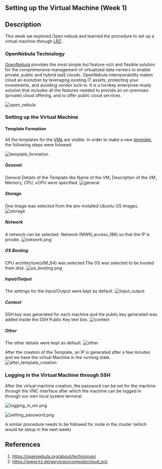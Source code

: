 ## Setting up the Virtual Machine (Week 1)

## Description
This week we explored Open nebula and learned the procedure to set up a virtual machine through [LRZ](https://www.lrz.de/).

### OpenNebula Technology

[OpenNebula](https://opennebula.org/) provides the most simple but feature-rich and flexible solution for the comprehensive management of virtualized data centers to enable private, public and hybrid IaaS clouds. OpenNebula interoperability makes cloud an evolution by leveraging existing IT assets, protecting your investments, and avoiding vendor lock-in. It is a turnkey enterprise-ready solution that includes all the features needed to provide an on-premises (private) cloud offering, and to offer public cloud services.

![open_nebula](/home/ishmeet/Desktop/SS2017/DDMLab/Week1/open_nebula.png)


### Setting up the Virtual Machine

#### Template Formation
All the templates for the [VMs](https://www.cloud.mwn.de/#templates-tab) are visible.
In order to make a new [template](https://www.cloud.mwn.de/#templates-tab/form), the following steps were folowed:

![template_formation](/home/ishmeet/Desktop/SS2017/DDMLab/Week1/template_formation.png)


##### General: 
General Details of the Template like Name of the VM, Description of the VM, Memory, CPU, vCPU were specified.
![general](/home/ishmeet/Desktop/SS2017/DDMLab/Week1/general.png)


##### Storage
One image was selected from the pre-installed Ubuntu OS Images.
![storage](/home/ishmeet/Desktop/SS2017/DDMLab/Week1/storage.png)


##### Network
A network can be selected. Network (MWN_access_186) so that the IP is private.
![network.png](/uploads/fe8ce8a912eaf9e41fbcb8b5fd692d0e/network.png)


##### OS Booting
CPU architecture(x86_64) was selected.The OS was selected to be booted from disk.
![os_booting.png](/uploads/a83bb0e1abc79863ce997fd0b8174f96/os_booting.png)


##### Input/Output
The settings for the Input/Output were kept as default.
![Input_output](/uploads/5ff2588b575011352c915c57a38baa2e/Input_output.png)


##### Context
SSH key was generated for each machine and the public key generated was added inside the SSH Public Key text box.
![context](/uploads/3c4e46d9f710537ab79f55360f9295f4/context.png)


##### Other
The other details were kept as default.
![other](/uploads/02d4721dce1b4c17f2178db43b70031e/other.png)


After the creation of the Template, an IP is generated after a few minutes and we have the virtual Machine in the running state.
![after_template_creation](/uploads/d956fb5981d06e341b857dacf9ae9960/after_template_creation.png)


### Logging in the Virtual Machine through SSH

After the virtual machine creation, the password can be set for the machine through the VNC interface after which the machine can be logged in through our own local system terminal.

![logging_in_vm.png](/uploads/2b27db1b8c347635721232502968bfc0/logging_in_vm.png)

![setting_password.png](/uploads/61a745105d3f1a8415ca5ab857a8bf52/setting_password.png)


A similar procedure needs to be followed for node in the cluster (which would be setup in the next week)

## References
1. https://opennebula.org/about/technology/
2. https://www.lrz.de/services/compute/cloud_en/
